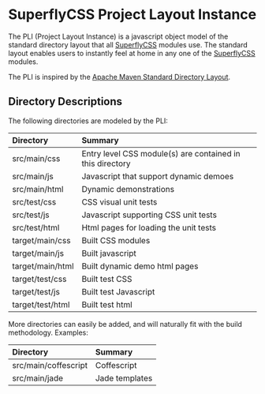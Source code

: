 # SuperflyCSS Project Layout Instance

The PLI (Project Layout Instance) is a javascript object model of the standard directory layout that all [SuperflyCSS](https://github.com/superfly-css/superfly-css/) modules use.  The standard layout enables users to instantly feel at home in any one of the [SuperflyCSS](https://github.com/superfly-css/superfly-css/) modules.

The PLI is inspired by the [Apache Maven Standard Directory Layout](https://maven.apache.org/guides/introduction/introduction-to-the-standard-directory-layout.html).

## Directory Descriptions

The following directories are modeled by the PLI:

| Directory        | Summary                                                   |
|:-----------------|:----------------------------------------------------------|
| src/main/css     | Entry level CSS module(s) are contained in this directory |
| src/main/js      | Javascript that support dynamic demoes                    |
| src/main/html    | Dynamic demonstrations                                    |
| src/test/css     | CSS visual unit tests                                     |
| src/test/js      | Javascript supporting CSS unit tests                      |
| src/test/html    | Html pages for loading the unit tests                     |
| target/main/css  | Built CSS modules                                         |
| target/main/js   | Built javascript                                          |
| target/main/html | Built dynamic demo html pages                             |
| target/test/css  | Built test CSS                                            |
| target/test/js   | Built test Javascript                                     |
| target/test/html | Built test html                                           |

More directories can easily be added, and will naturally fit with the build methodology.  Examples:

| Directory            | Summary        |
|:---------------------|:---------------|
| src/main/coffescript | Coffescript    |
| src/main/jade        | Jade templates |
